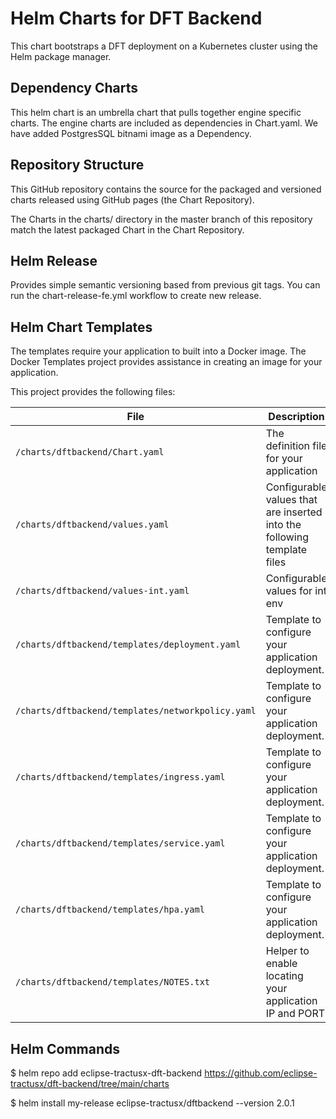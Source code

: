 # Helm Charts for DFT Backend

This chart bootstraps a DFT deployment on a Kubernetes cluster using the Helm package manager.


## Dependency Charts

This helm chart is an umbrella chart that pulls together engine specific charts. The engine charts are included as dependencies in Chart.yaml.
We have added PostgresSQL bitnami image as a Dependency.



## Repository Structure

This GitHub repository contains the source for the packaged and versioned charts released using GitHub pages (the Chart Repository).

The Charts in the charts/ directory in the master branch of this repository match the latest packaged Chart in the Chart Repository. 

## Helm Release
 
Provides simple semantic versioning based from previous git tags. You can run the chart-release-fe.yml workflow to create new release. 

## Helm Chart Templates

The templates require your application to built into a Docker image. The Docker Templates project provides assistance in creating an image for your application.

This project provides the following files:

| File                                               | Description                                                             |
|--------------------------------------------------- |-----------------------------------------------------------------------  |  
| `/charts/dftbackend/Chart.yaml`                    | The definition file for your application                                | 
| `/charts/dftbackend/values.yaml`                   | Configurable values that are inserted into the following template files |   
| `/charts/dftbackend/values-int.yaml`               | Configurable values for int env                                         | 
| `/charts/dftbackend/templates/deployment.yaml`     | Template to configure your application deployment.                      |
| `/charts/dftbackend/templates/networkpolicy.yaml`  | Template to configure your application deployment.                      |
| `/charts/dftbackend/templates/ingress.yaml`        | Template to configure your application deployment.                      | 
| `/charts/dftbackend/templates/service.yaml`        | Template to configure your application deployment.                      | 
| `/charts/dftbackend/templates/hpa.yaml`            | Template to configure your application deployment.                      | 
| `/charts/dftbackend/templates/NOTES.txt`           | Helper to enable locating your application IP and PORT                  | 

## Helm Commands
$ helm repo add eclipse-tractusx-dft-backend https://github.com/eclipse-tractusx/dft-backend/tree/main/charts

$ helm install my-release eclipse-tractusx/dftbackend --version 2.0.1

